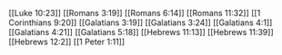 [[Luke 10:23]]
[[Romans 3:19]]
[[Romans 6:14]]
[[Romans 11:32]]
[[1 Corinthians 9:20]]
[[Galatians 3:19]]
[[Galatians 3:24]]
[[Galatians 4:1]]
[[Galatians 4:21]]
[[Galatians 5:18]]
[[Hebrews 11:13]]
[[Hebrews 11:39]]
[[Hebrews 12:2]]
[[1 Peter 1:11]]
